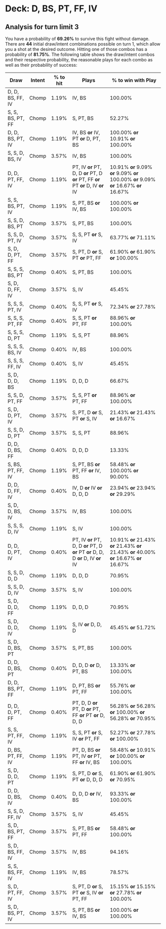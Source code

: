 # Deck: D, BS, PT, FF, IV
## Analysis for turn limit 3
You have a probability of **69.26%** to survive this fight without damage. There are **44** initial draw/intent combinations possible on turn 1, which allow you a shot at the desired outcome. Hitting one of those combos has a probability of **81.75%**.
The following table shows the draw/intent combos and their respective probability, the reasonable plays for each combo as well as their probability of success:

|Draw|Intent|% to hit|Plays|% to win with Play|
|----|------|--------|-----|------------------|
|D, D, BS, FF, IV|Chomp|1.19%|IV, BS|100.00%|
|S, S, BS, PT, FF|Chomp|1.19%|S, PT, BS|52.27%|
|D, D, BS, PT, IV|Chomp|1.19%|IV, BS **or** IV, PT **or** D, PT, BS|100.00% **or** 10.91% **or** 100.00%|
|S, S, D, BS, IV|Chomp|3.57%|IV, BS|100.00%|
|D, D, PT, FF, IV|Chomp|1.19%|PT, IV **or** PT, D, D **or** PT, D **or** PT, FF **or** PT **or** D, IV **or** IV|10.91% **or** 9.09% **or** 9.09% **or** 100.00% **or** 9.09% **or** 16.67% **or** 16.67%|
|S, S, BS, PT, IV|Chomp|1.19%|S, PT, BS **or** IV, BS|100.00% **or** 100.00%|
|S, S, D, BS, PT|Chomp|3.57%|S, PT, BS|100.00%|
|S, S, D, PT, IV|Chomp|3.57%|S, S, PT **or** S, IV|63.77% **or** 71.11%|
|S, D, D, PT, FF|Chomp|3.57%|S, PT, D **or** S, PT **or** PT, FF|61.90% **or** 61.90% **or** 100.00%|
|S, S, S, BS, PT|Chomp|0.40%|S, PT, BS|100.00%|
|S, D, D, FF, IV|Chomp|3.57%|S, IV|45.45%|
|S, S, S, PT, IV|Chomp|0.40%|S, S, PT **or** S, IV|72.34% **or** 27.78%|
|S, S, S, PT, FF|Chomp|0.40%|S, S, PT **or** PT, FF|88.96% **or** 100.00%|
|S, S, S, D, PT|Chomp|1.19%|S, S, PT|88.96%|
|S, S, S, BS, IV|Chomp|0.40%|IV, BS|100.00%|
|S, S, S, FF, IV|Chomp|0.40%|S, IV|45.45%|
|S, D, D, D, BS|Chomp|1.19%|D, D, D|66.67%|
|S, S, D, PT, FF|Chomp|3.57%|S, S, PT **or** PT, FF|88.96% **or** 100.00%|
|S, D, D, PT, IV|Chomp|3.57%|S, PT, D **or** S, PT **or** S, IV|21.43% **or** 21.43% **or** 16.67%|
|S, S, D, D, PT|Chomp|3.57%|S, S, PT|88.96%|
|D, D, D, BS, FF|Chomp|0.40%|D, D, D|13.33%|
|S, BS, PT, FF, IV|Chomp|1.19%|S, PT, BS **or** PT, FF **or** IV, BS|58.48% **or** 100.00% **or** 90.00%|
|D, D, D, FF, IV|Chomp|0.40%|IV, D **or** IV **or** D, D, D|23.94% **or** 23.94% **or** 29.29%|
|S, D, D, BS, IV|Chomp|3.57%|IV, BS|100.00%|
|S, S, S, D, IV|Chomp|1.19%|S, IV|100.00%|
|D, D, D, PT, IV|Chomp|0.40%|PT, IV **or** PT, D, D **or** PT, D **or** PT **or** D, D, D **or** D, IV **or** IV|10.91% **or** 21.43% **or** 21.43% **or** 21.43% **or** 40.00% **or** 16.67% **or** 16.67%|
|S, S, D, D, D|Chomp|1.19%|D, D, D|70.95%|
|S, S, D, D, IV|Chomp|3.57%|S, IV|100.00%|
|S, D, D, D, FF|Chomp|1.19%|D, D, D|70.95%|
|S, D, D, D, IV|Chomp|1.19%|S, IV **or** D, D, D|45.45% **or** 51.72%|
|S, D, D, BS, PT|Chomp|3.57%|S, PT, BS|100.00%|
|D, D, D, BS, PT|Chomp|0.40%|D, D, D **or** D, PT, BS|13.33% **or** 100.00%|
|D, D, BS, PT, FF|Chomp|1.19%|D, PT, BS **or** PT, FF|55.76% **or** 100.00%|
|D, D, D, PT, FF|Chomp|0.40%|PT, D, D **or** PT, D **or** PT, FF **or** PT **or** D, D, D|56.28% **or** 56.28% **or** 100.00% **or** 56.28% **or** 70.95%|
|S, S, PT, FF, IV|Chomp|1.19%|S, S, PT **or** S, IV **or** PT, FF|52.27% **or** 27.78% **or** 100.00%|
|D, BS, PT, FF, IV|Chomp|1.19%|PT, D, BS **or** PT, IV **or** PT, FF **or** IV, BS|58.48% **or** 10.91% **or** 100.00% **or** 100.00%|
|S, D, D, D, PT|Chomp|1.19%|S, PT, D **or** S, PT **or** D, D, D|61.90% **or** 61.90% **or** 70.95%|
|D, D, D, BS, IV|Chomp|0.40%|D, D, D **or** IV, BS|93.33% **or** 100.00%|
|S, S, D, FF, IV|Chomp|3.57%|S, IV|45.45%|
|S, D, BS, PT, FF|Chomp|3.57%|S, PT, BS **or** PT, FF|58.48% **or** 100.00%|
|S, D, BS, FF, IV|Chomp|3.57%|IV, BS|94.16%|
|S, S, BS, FF, IV|Chomp|1.19%|IV, BS|78.57%|
|S, D, PT, FF, IV|Chomp|3.57%|S, PT, D **or** S, PT **or** S, IV **or** PT, FF|15.15% **or** 15.15% **or** 27.78% **or** 100.00%|
|S, D, BS, PT, IV|Chomp|3.57%|S, PT, BS **or** IV, BS|100.00% **or** 100.00%|
